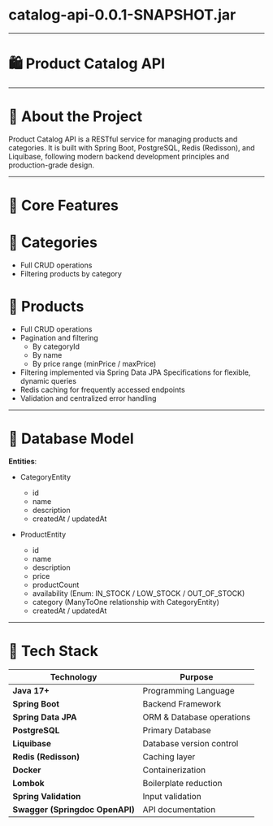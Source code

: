 # catalog-api-0.0.1-SNAPSHOT.jar

___

# 🛍️ Product Catalog API

___

# 📘 About the Project

Product Catalog API is a RESTful service for managing products and categories.
It is built with Spring Boot, PostgreSQL, Redis (Redisson), and Liquibase, following modern backend development
principles and production-grade design.
___

# 🧩 Core Features

# 🔹 Categories
- Full CRUD operations
- Filtering products by category

# 🔹 Products
- Full CRUD operations
- Pagination and filtering
    - By categoryId
    - By name
    - By price range (minPrice / maxPrice)
- Filtering implemented via Spring Data JPA Specifications for flexible, dynamic queries
- Redis caching for frequently accessed endpoints
- Validation and centralized error handling

___

# 🧠 Database Model

**Entities**:

- CategoryEntity
    - id
    - name
    - description
    - createdAt / updatedAt

- ProductEntity
    - id
    - name
    - description
    - price
    - productCount
    - availability (Enum: IN_STOCK / LOW_STOCK / OUT_OF_STOCK)
    - category (ManyToOne relationship with CategoryEntity)
    - createdAt / updatedAt

___

# 🚀 Tech Stack

| Technology                      | Purpose                   |
|---------------------------------|---------------------------|
| **Java 17+**                    | Programming Language      |
| **Spring Boot**                 | Backend Framework         |
| **Spring Data JPA**             | ORM & Database operations |
| **PostgreSQL**                  | Primary Database          |
| **Liquibase**                   | Database version control  |
| **Redis (Redisson)**            | Caching layer             |
| **Docker**                      | Containerization          |
| **Lombok**                      | Boilerplate reduction     |
| **Spring Validation**           | Input validation          |
| **Swagger (Springdoc OpenAPI)** | API documentation         |